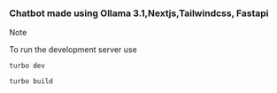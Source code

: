 ### Chatbot made using Ollama 3.1,Nextjs,Tailwindcss, Fastapi

> [!NOTE]
> To run the development server use

```
turbo dev

turbo build
```
